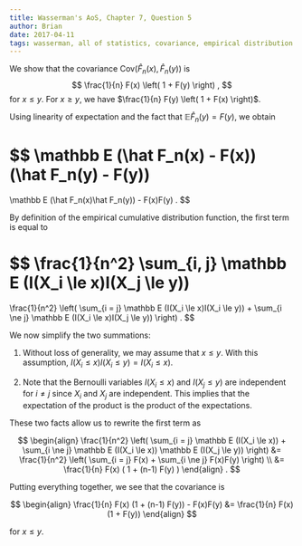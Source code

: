```yaml
---
title: Wasserman's AoS, Chapter 7, Question 5
author: Brian
date: 2017-04-11
tags: wasserman, all of statistics, covariance, empirical distribution function
---
```


We show that the covariance $\text{Cov} (\hat F_n(x), \hat F_n(y))$ is
$$
\frac{1}{n} F(x) \left( 1 + F(y) \right)
,
$$ 
for $x \le y$. For $x \ge y$, we have
$\frac{1}{n} F(y) \left( 1 + F(x) \right)$.

Using linearity of expectation and the fact that $\mathbb E \hat F_n(y) = F(y)$, we obtain

$$
\mathbb E (\hat F_n(x) - F(x)) (\hat F_n(y) - F(y))
=
\mathbb E (\hat F_n(x)\hat F_n(y)) - F(x)F(y)
.
$$

By definition of the empirical cumulative distribution function, the first term is equal to

$$
\frac{1}{n^2} \sum_{i, j} \mathbb E (I(X_i \le x)I(X_j \le y))
=
\frac{1}{n^2} \left( 
	\sum_{i = j} \mathbb E (I(X_i \le x)I(X_i \le y))
	+ \sum_{i \ne j} \mathbb E (I(X_i \le x)I(X_j \le y))
\right)
.
$$

We now simplify the two summations:

1. Without loss of generality, we may assume that $x \le y$.  With this assumption, $I(X_i \le x)I(X_i \le y) = I(X_i \le x)$.

2. Note that the Bernoulli variables $I(X_i \le x)$ and $I(X_j \le y)$ are independent for $i \ne j$ since $X_i$ and $X_j$ are independent.
This implies that the expectation of the product is the product of the expectations.

These two facts allow us to rewrite the first term as

$$
\begin{align}
	\frac{1}{n^2} \left( 
			\sum_{i = j} \mathbb E (I(X_i \le x))
			+ \sum_{i \ne j} \mathbb E (I(X_i \le x)) \mathbb E (I(X_j \le y))
			\right)
	&=
	\frac{1}{n^2} \left( 
			\sum_{i = j} F(x)
			+ \sum_{i \ne j} F(x)F(y)
			\right)
	\\
	&=
	\frac{1}{n} F(x) (
			1 + (n-1) F(y)
			)
\end{align}
.
$$

Putting everything together, we see that the covariance is

$$
\begin{align}
\frac{1}{n} F(x) (1 + (n-1) F(y)) - F(x)F(y)
&=
\frac{1}{n} F(x) (1 + F(y))
\end{align}
$$

for $x \le y$.
